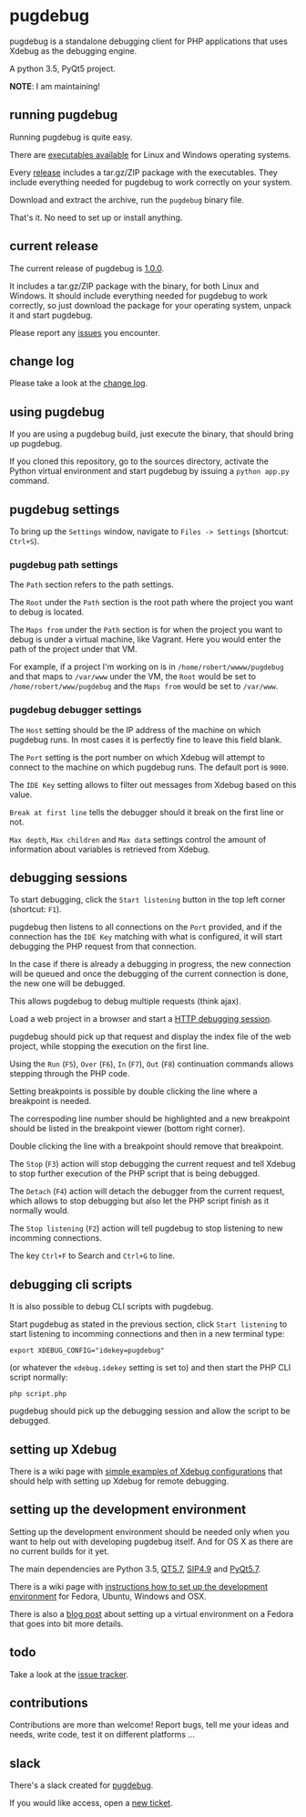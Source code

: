 # pugdebug

pugdebug is a standalone debugging client for PHP applications that uses Xdebug as the debugging engine.

A python 3.5, PyQt5 project.

**NOTE**: I am maintaining!

## running pugdebug

Running pugdebug is quite easy.

There are [executables available](https://github.com/robertbasic/pugdebug/releases/tag/v1.0.0) for Linux and Windows
operating systems.

Every [release](https://github.com/robertbasic/pugdebug/releases) includes a tar.gz/ZIP package with the
executables. They include everything needed for pugdebug to work correctly on your system.

Download and extract the archive, run the `pugdebug` binary file.

That's it. No need to set up or install anything.

## current release

The current release of pugdebug is [1.0.0](https://github.com/robertbasic/pugdebug/releases/tag/v1.0.0).

It includes a tar.gz/ZIP package with the binary, for both Linux and Windows. It should include everything
needed for pugdebug to work correctly, so just download the package for your operating system,
unpack it and start pugdebug.

Please report any [issues](https://github.com/robertbasic/pugdebug/issues) you encounter.

## change log

Please take a look at the [change log](./CHANGELOG.md).

## using pugdebug

If you are using a pugdebug build, just execute the binary, that should bring up
pugdebug.

If you cloned this repository, go to the sources directory, activate the Python
virtual environment and start pugdebug by issuing a `python app.py` command.

## pugdebug settings

To bring up the `Settings` window, navigate to `Files -> Settings` (shortcut: `Ctrl+S`).

### pugdebug path settings

The `Path` section refers to the path settings.

The `Root` under the `Path` section is the root path where the project you want to debug is
located.

The `Maps from` under the `Path` section is for when the project you want to debug is under
a virtual machine, like Vagrant. Here you would enter the path of the project under that VM.

For example, if a project I'm working on is in `/home/robert/wwww/pugdebug` and that maps to
`/var/www` under the VM, the `Root` would be set to `/home/robert/www/pugdebug` and the
`Maps from` would be set to `/var/www`.

### pugdebug debugger settings

The `Host` setting should be the IP address of the machine on which pugdebug runs. In most cases
it is perfectly fine to leave this field blank.

The `Port` setting is the port number on which Xdebug will attempt to connect to the machine on
which pugdebug runs. The default port is `9000`.

The `IDE Key` setting allows to filter out messages from Xdebug based on this value.

`Break at first line` tells the debugger should it break on the first line or not.

`Max depth`, `Max children` and `Max data` settings control the amount of information
about variables is retrieved from Xdebug.

## debugging sessions

To start debugging, click the `Start listening` button in the top left corner (shortcut: `F1`).

pugdebug then listens to all connections on the `Port` provided, and if the connection has
the `IDE Key` matching with what is configured, it will start debugging the PHP request from
that connection.

In the case if there is already a debugging in progress, the new connection will be queued
and once the debugging of the current connection is done, the new one will be debugged.

This allows pugdebug to debug multiple requests (think ajax).

Load a web project in a browser and start a
[HTTP debugging session](http://xdebug.org/docs/remote#browser_session).

pugdebug should pick up that request and display the index file of the web
project, while stopping the execution on the first line.

Using the `Run` (`F5`), `Over` (`F6`), `In` (`F7`), `Out` (`F8`) continuation commands allows
stepping through the PHP code.

Setting breakpoints is possible by double clicking the line where a breakpoint
is needed.

The correspoding line number should be highlighted and a new breakpoint should
be listed in the breakpoint viewer (bottom right corner).

Double clicking the line with a breakpoint should remove that breakpoint.

The `Stop` (`F3`) action will stop debugging the current request and tell Xdebug to
stop further execution of the PHP script that is being debugged.

The `Detach` (`F4`) action will detach the debugger from the current request, which
allows to stop debugging but also let the PHP script finish as it normally would.

The `Stop listening` (`F2`) action will tell pugdebug to stop listening
to new incomming connections.

The key `Ctrl+F` to Search and `Ctrl+G` to line.

## debugging cli scripts

It is also possible to debug CLI scripts with pugdebug.

Start pugdebug as stated in the previous section, click `Start listening` to
start listening to incomming connections and then in a new terminal type:

```
export XDEBUG_CONFIG="idekey=pugdebug"
```

(or whatever the `xdebug.idekey` setting is set to) and then start
the PHP CLI script normally:

```
php script.php
```

pugdebug should pick up the debugging session and allow the script to be debugged.

## setting up Xdebug

There is a wiki page with [simple examples of Xdebug configurations](https://github.com/robertbasic/pugdebug/wiki/Setting-up-Xdebug)
that should help with setting up Xdebug for remote debugging.

## setting up the development environment

Setting up the development environment should be needed only when you want to help out with
developing pugdebug itself. And for OS X as there are no current builds for it yet.

The main dependencies are Python 3.5,
[QT5.7](http://doc.qt.io/qt-5/gettingstarted.html),
[SIP4.9](http://www.riverbankcomputing.com/software/sip/download)
and [PyQt5.7](http://www.riverbankcomputing.com/software/pyqt/download5).

There is a wiki page with
[instructions how to set up the development environment](https://github.com/robertbasic/pugdebug/wiki/Install-pugdebug)
for Fedora, Ubuntu, Windows and OSX.

There is also a [blog post](http://robertbasic.com/blog/install-pyqt5-in-python-3-virtual-environment)
about setting up a virtual environment on a Fedora that goes into bit more details.


## todo

Take a look at the [issue tracker](https://github.com/robertbasic/pugdebug/issues).

## contributions

Contributions are more than welcome! Report bugs, tell me your ideas and needs,
write code, test it on different platforms ...

## slack

There's a slack created for [pugdebug](https://pugdebug.slack.com/).

If you would like access, open a [new ticket](https://github.com/robertbasic/pugdebug/issues).
